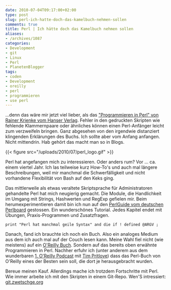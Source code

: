 ```yaml
---
date: 2010-07-04T09:17:00+02:00
type: post
slug: perl-ich-hatte-doch-das-kamelbuch-nehmen-sollen
comments: true
title: Perl | Ich hätte doch das Kamelbuch nehmen sollen
aliases:
- /archives/1087
categories:
- Development
- git
- Linux
- Perl
- PlanetenBlogger
tags:
- coden
- Development
- oreilly
- perl
- programmieren
- use perl
---
```


...denn das wäre mir jetzt viel lieber, als das ["Programmieren in Perl" von Rainer Krienke vom Hanser Verlag](http://www.amazon.de/Programmieren-Perl-Rainer-Krienke/dp/3446220135/ref=pd_sim_b_17). Fehler in den gedruckten Skripten wie fehlende Klammernpaare oder ähnliches können einen Perl-Anfänger leicht zum verzweifeln bringen. Ganz abgesehen von den irgendwie distanziert klingenden Erklärungen des Buchs. Ich sollte aber vom Anfang anfangen. Nicht mittendrin. Hab gehört das macht man so in Blogs.

{{< figure src="/uploads/2010/07/perl_logo.gif" >}}

Perl hat angefangen mich zu interessieren. Oder anders rum? Vor ... ca. einem viertel Jahr. Ich las teilweise kurz How-To's und auch mal längere Beschreibungen, weil mir manchmal die Schwerfälligkeit und nicht vorhandene Flexibilität von Bash auf den Keks ging.

Das mittlerweile als etwas veraltete Skriptsprache für Administratoren gehandelte Perl hat mich neugierig gemacht. Die Module, die Handlichkeit im Umgang mit Strings, Hashwerten und RegExp gefielen mir. Beim herumexperimentieren damit bin ich nun auf den [PerlGuide vom deutschen Perlboard](http://www.perlboard.de/perlguide/Inhalt.html) gestossen. Ein wunderschönes Tutorial. Jedes Kapitel endet mit Übungen, Praxis-Programmen und Zusatzfragen.

```
print "Perl hat manchmal geile Syntax" and die if ! defined @ARGV ;
```


Danach, fand ich brauchte ich noch ein Buch. Also ein analoges Medium aus dem ich auch mal auf der Couch lesen kann. Meine Wahl fiel nicht (wie meistens) auf ein [O'Reilly Buch](http://www.amazon.de/Programmieren-mit-Perl-Larry-Wall/dp/3897211440/ref=sr_1_5?ie=UTF8&s=books&qid=1278231152&sr=8-5). Sondern auf das bereits oben erwähnte Programmieren in Perl. Nachher erfuhr ich (unter anderem aus dem wunderbaren [1. O'Reilly Podcast](http://community.oreilly.de/blog/2010/06/25/kol001-das-oreilly-universum/) mit [Tim Pritlove](http://tim.geekheim.de/)) dass das Perl-Buch von O'Reilly eines der Besten sein soll, die dort je herausgebracht wurden.

Bereue meinen Kauf. Allerdings mache ich trotzdem Fortschritte mit Perl. Wie immer arbeite ich mit den Skripten in einem Git-Repo. Wen'S intressiert: [git.zwetschge.org](http://git.zwetschge.org/?p=learning-perl.git;a=tree;h=671b98e403d952d9ed2730ac1221e867039127cc;hb=671b98e403d952d9ed2730ac1221e867039127cc)


